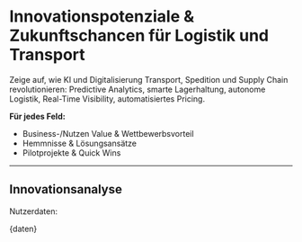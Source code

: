 # Innovationspotenziale & Zukunftschancen für Logistik und Transport

Zeige auf, wie KI und Digitalisierung Transport, Spedition und Supply Chain revolutionieren: Predictive Analytics, smarte Lagerhaltung, autonome Logistik, Real-Time Visibility, automatisiertes Pricing.

**Für jedes Feld:**
- Business-/Nutzen Value & Wettbewerbsvorteil
- Hemmnisse & Lösungsansätze
- Pilotprojekte & Quick Wins

---

## Innovationsanalyse

Nutzerdaten:

{daten}
